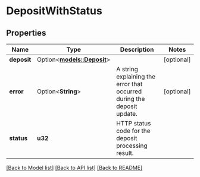 # DepositWithStatus

## Properties

Name | Type | Description | Notes
------------ | ------------- | ------------- | -------------
**deposit** | Option<[**models::Deposit**](Deposit.md)> |  | [optional]
**error** | Option<**String**> | A string explaining the error that occurred during the deposit update. | [optional]
**status** | **u32** | HTTP status code for the deposit processing result. | 

[[Back to Model list]](../README.md#documentation-for-models) [[Back to API list]](../README.md#documentation-for-api-endpoints) [[Back to README]](../README.md)


